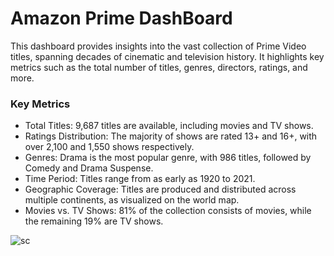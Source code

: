 # Amazon Prime DashBoard
This dashboard provides insights into the vast collection of Prime Video titles, spanning decades of cinematic and television history. It highlights key metrics such as the total number of titles, genres, directors, ratings, and more.
### Key Metrics
- Total Titles: 9,687 titles are available, including movies and TV shows.
- Ratings Distribution: The majority of shows are rated 13+ and 16+, with over 2,100 and 1,550 shows respectively.
- Genres: Drama is the most popular genre, with 986 titles, followed by Comedy and Drama Suspense.
- Time Period: Titles range from as early as 1920 to 2021.
- Geographic Coverage: Titles are produced and distributed across multiple continents, as visualized on the world map.
- Movies vs. TV Shows: 81% of the collection consists of movies, while the remaining 19% are TV shows.

![sc](https://github.com/user-attachments/assets/92f0e726-f4e9-4d8b-afd0-06c3c201d67d)
